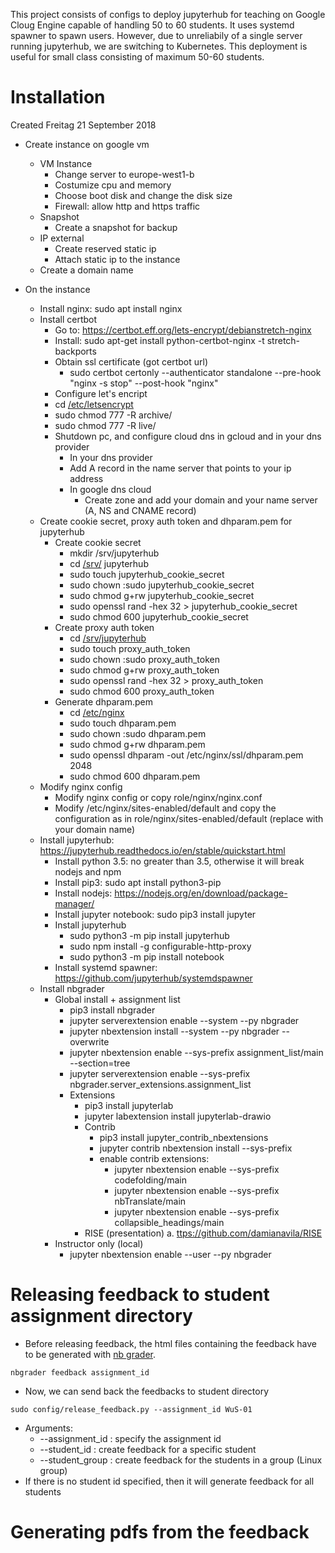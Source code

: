 This project consists of configs to deploy jupyterhub for teaching on Google Cloug Engine capable of handling 50 to 60 students. It uses systemd spawner to spawn users.
However, due to unreliabily of a single server running jupyterhub, we are switching to Kubernetes.
This deployment is useful for small class consisting of maximum 50-60 students.

Installation
============
Created Freitag 21 September 2018


* Create instance on google vm
  * VM Instance
    * Change server to europe-west1-b
    * Costumize cpu and memory
    * Choose boot disk and change the disk size
    * Firewall: allow http and https traffic
  * Snapshot
    * Create a snapshot for backup
  * IP external
    * Create reserved static ip
    * Attach static ip to the instance
  * Create a domain name

* On the instance
  * Install nginx: sudo apt install nginx
  * Install certbot
    * Go to: <https://certbot.eff.org/lets-encrypt/debianstretch-nginx>
    * Install: sudo apt-get install python-certbot-nginx -t stretch-backports
    * Obtain ssl certificate (got certbot url)
        * sudo certbot certonly --authenticator standalone --pre-hook "nginx -s stop" --post-hook "nginx"
	* Configure let's encript
	* cd [/etc/letsencrypt](file:///etc/letsencrypt)
	* sudo chmod 777 -R archive/
	* sudo chmod 777 -R live/
    * Shutdown pc, and configure cloud dns in gcloud and in your dns provider
      * In your dns provider
      * Add A record in the name server that points to your ip address
      * In google dns cloud
        * Create zone and add your domain and your name server (A, NS and CNAME record)
  * Create cookie secret, proxy auth token and dhparam.pem for jupyterhub 
    * Create cookie secret
      * mkdir /srv/jupyterhub
      * cd [/srv/](file:///srv) jupyterhub
      * sudo touch jupyterhub_cookie_secret
      * sudo chown :sudo jupyterhub_cookie_secret
      * sudo chmod g+rw jupyterhub_cookie_secret
      * sudo openssl rand -hex 32 > jupyterhub_cookie_secret
      * sudo chmod 600 jupyterhub_cookie_secret
    * Create proxy auth token
      * cd [/srv/jupyterhub](file:///srv/jupyterhub)
      * sudo touch proxy_auth_token
      * sudo chown :sudo proxy_auth_token
      * sudo chmod g+rw proxy_auth_token
      * sudo openssl rand -hex 32 > proxy_auth_token
      * sudo chmod 600 proxy_auth_token
    * Generate dhparam.pem 
      * cd [/etc/nginx](file:///etc/nginx)
      * sudo touch dhparam.pem
      * sudo chown :sudo dhparam.pem
      * sudo chmod g+rw dhparam.pem
      * sudo openssl dhparam -out /etc/nginx/ssl/dhparam.pem 2048
      * sudo chmod 600 dhparam.pem
  * Modify nginx config
    * Modify nginx config or copy role/nginx/nginx.conf
    * Modify /etc/nginx/sites-enabled/default and copy the configuration as in role/nginx/sites-enabled/default (replace with your domain name)
  * Install jupyterhub: <https://jupyterhub.readthedocs.io/en/stable/quickstart.html>
    * Install python 3.5: no greater than 3.5, otherwise it will break nodejs and npm
    * Install pip3: sudo apt install python3-pip
    * Install nodejs: <https://nodejs.org/en/download/package-manager/>
    * Install jupyter notebook: sudo pip3 install jupyter
    * Install jupyterhub
		* sudo python3 -m pip install jupyterhub
		* sudo npm install -g configurable-http-proxy
		* sudo python3 -m pip install notebook
    * Install systemd spawner: <https://github.com/jupyterhub/systemdspawner>
  * Install nbgrader
	* Global install  + assignment list
		* pip3 install nbgrader
		* jupyter serverextension enable --system --py nbgrader
		* jupyter nbextension install --system --py nbgrader --overwrite
		* jupyter nbextension enable --sys-prefix assignment_list/main --section=tree
		* jupyter serverextension enable --sys-prefix nbgrader.server_extensions.assignment_list
		* Extensions
			* pip3 install jupyterlab
			* jupyter labextension install jupyterlab-drawio
			* Contrib
				* pip3 install jupyter_contrib_nbextensions
				* jupyter contrib nbextension install --sys-prefix
				* enable contrib extensions:
					* jupyter nbextension enable --sys-prefix codefolding/main
					* jupyter nbextension enable --sys-prefix nbTranslate/main 
					* jupyter nbextension enable --sys-prefix collapsible_headings/main
			* RISE (presentation)
				a. <ttps://github.com/damianavila/RISE>
	* Instructor only (local)
		* jupyter nbextension enable --user --py nbgrader


Releasing feedback to student assignment directory
=============
* Before releasing feedback, the html files containing the feedback have to be generated with [nb grader](https://nbgrader.readthedocs.io/en/0.2.x/user_guide/06_returning_feedback.html).
```
nbgrader feedback assignment_id
```
* Now, we can send back the feedbacks to student directory
```
sudo config/release_feedback.py --assignment_id WuS-01
```
* Arguments:
  * --assignment_id : specify the assignment id
  * --student_id : create feedback for a specific student
  * --student_group : create feedback for the students in a group (Linux group)
* If there is no student id specified, then it will generate feedback for all students

Generating pdfs from the feedback
=============

